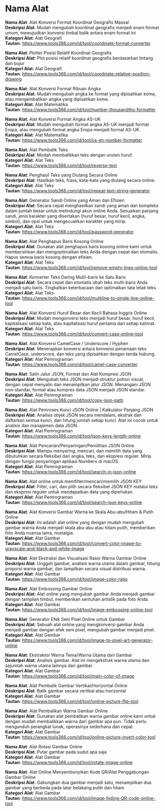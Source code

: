 # Nama Alat

**Nama Alat**: Alat Konversi Format Koordinat Geografis Massal  
**Deskripsi Alat**: Mudah mengubah koordinat geografis menjadi enam format umum, mewujudkan konversi timbal balik antara enam format ini  
**Kategori Alat**: Alat Geografi  
**Tautan**: https://www.tools366.com/id/tool/coordinate-format-converter


**Nama Alat**: Plotter Posisi Relatif Koordinat Geografis  
**Deskripsi Alat**: Plot posisi relatif koordinat geografis berdasarkan lintang dan bujur  
**Kategori Alat**: Alat Geografi  
**Tautan**: https://www.tools366.com/id/tool/coordinate-relative-position-drawing


**Nama Alat**: Alat Konversi Format Ribuan Angka  
**Deskripsi Alat**: Mudah mengubah angka ke format yang dipisahkan koma, atau mengembalikan angka yang dipisahkan koma.  
**Kategori Alat**: Alat Matematika  
**Tautan**: https://www.tools366.com/id/tool/number-thousandths-formatter


**Nama Alat**: Alat Konversi Format Angka AS-UK  
**Deskripsi Alat**: Mudah mengubah format angka AS-UK menjadi format Eropa, atau mengubah format angka Eropa menjadi format AS-UK.  
**Kategori Alat**: Alat Matematika  
**Tautan**: https://www.tools366.com/id/tool/us-en-number-formatter


**Nama Alat**: Alat Pembalik Teks  
**Deskripsi Alat**: Mudah membalikkan teks dengan urutan huruf.  
**Kategori Alat**: Alat Teks  
**Tautan**: https://www.tools366.com/id/tool/reverse-text


**Nama Alat**: Penghasil Teks yang Diulang Secara Online  
**Deskripsi Alat**: Hasilkan teks, frasa, kata-kata yang diulang secara online.  
**Kategori Alat**: Alat Teks  
**Tautan**: https://www.tools366.com/id/tool/repeat-text-string-generator


**Nama Alat**: Generator Sandi Online yang Aman dan Efisien  
**Deskripsi Alat**: Secara cepat menghasilkan sandi yang aman dan kompleks dalam jumlah besar untuk melindungi akun online Anda. Sesuaikan panjang sandi, jenis karakter yang disertakan (huruf besar, huruf kecil, angka, simbol), dan opsi untuk mengecualikan karakter yang mirip.  
**Kategori Alat**: Alat Teks  
**Tautan**: https://www.tools366.com/id/tool/password-generator


**Nama Alat**: Alat Penghapus Baris Kosong Online  
**Deskripsi Alat**: Gunakan alat penghapus baris kosong online kami untuk membersihkan dan mengoptimalkan teks Anda dengan cepat dan otomatis. Hapus semua baris kosong dengan efisien.  
**Kategori Alat**: Alat Teks  
**Tautan**: https://www.tools366.com/id/tool/remove-empty-lines-online-tool


**Nama Alat**: Konverter Teks Daring Multi-baris ke Satu Baris  
**Deskripsi Alat**: Secara cepat dan otomatis ubah teks multi-baris Anda menjadi satu baris. Tingkatkan keterbacaan dan optimalkan tata letak teks.  
**Kategori Alat**: Alat Teks  
**Tautan**: https://www.tools366.com/id/tool/multiline-to-single-line-online-tool


**Nama Alat**: Alat Konversi Huruf Besar dan Kecil Bahasa Inggris Online  
**Deskripsi Alat**: Mudah mengonversi teks menjadi huruf besar, huruf kecil, kapitalisasi setiap kata, atau kapitalisasi huruf pertama dari setiap kalimat.  
**Kategori Alat**: Alat Teks  
**Tautan**: https://www.tools366.com/id/tool/convert-case-online-tool


**Nama Alat**: Alat Konversi CamelCase / Underscore / Hyphen  
**Deskripsi Alat**: Menerapkan konversi antara konvensi penamaan teks CamelCase, underscore, dan teks yang dipisahkan dengan tanda hubung.  
**Kategori Alat**: Alat Pemrograman  
**Tautan**: https://www.tools366.com/id/tool/camel-case-converter


**Nama Alat**: Salin Jalur JSON, Format dan Alat Kompresi JSON  
**Deskripsi Alat**: Mengubah teks JSON menjadi struktur pohon visual, dengan cepat menyalin dan menampilkan jalur JSON. Menangani JSON non-standar, format atau kompres data JSON menjadi JSON standar.  
**Kategori Alat**: Alat Pemrograman  
**Tautan**: https://www.tools366.com/id/tool/copy-json-path


**Nama Alat**: Alat Pemroses Kunci JSON Online | Kalkulator Panjang JSON  
**Deskripsi Alat**: Analisis objek JSON secara mendalam, ekstrak dan daftarkan semua kunci, dan hitung jumlah setiap kunci. Alat ini cocok untuk analisis dan manajemen data JSON.  
**Kategori Alat**: Alat Pemrograman  
**Tautan**: https://www.tools366.com/id/tool/json-keys-length-online


**Nama Alat**: Alat Pencarian/Penyaringan/Pemilihan JSON Online  
**Deskripsi Alat**: Mampu menyaring, mencari, dan memilih data yang dibutuhkan secara fleksibel dari angka, teks, dan ekspresi reguler. Mirip dengan fungsi penyaringan aplikasi Numbers di macOS.  
**Kategori Alat**: Alat Pemrograman  
**Tautan**: https://www.tools366.com/id/tool/search-in-json-online


**Nama Alat**: Alat online untuk memfilter/mencari/memilih JSON KEY  
**Deskripsi Alat**: Filter, cari, dan pilih secara fleksibel JSON KEY melalui teks dan ekspresi reguler untuk mendapatkan data yang diperlukan.  
**Kategori Alat**: Alat Pemrograman  
**Tautan**: https://www.tools366.com/id/tool/search-json-keys-online


**Nama Alat**: Alat Konversi Gambar Warna ke Skala Abu-abu/Hitam & Putih Online  
**Deskripsi Alat**: Ini adalah alat online yang dengan mudah mengubah gambar warna Anda menjadi skala abu-abu atau hitam putih, memberikan foto Anda nuansa lama, nostalgia.  
**Kategori Alat**: Alat Gambar  
**Tautan**: https://www.tools366.com/id/tool/convert-color-image-to-grayscale-and-black-and-white-image


**Nama Alat**: Alat Ekstraksi dan Visualisasi Rasio Warna Gambar Online  
**Deskripsi Alat**: Unggah gambar, analisis warna utama dalam gambar, hitung proporsi warna gambar, dan tampilkan secara visual distribusi warna.  
**Kategori Alat**: Alat Gambar  
**Tautan**: https://www.tools366.com/id/tool/image-color-ratio


**Nama Alat**: Alat Embossing Gambar Online  
**Deskripsi Alat**: Alat online yang mengubah gambar Anda menjadi gambar dengan tampilan timbul, memberikan sentuhan artistik pada foto Anda.  
**Kategori Alat**: Alat Gambar  
**Tautan**: https://www.tools366.com/id/tool/image-embossing-online-tool


**Nama Alat**: Generator Efek Seni Pixel Online untuk Gambar  
**Deskripsi Alat**: Sebuah alat online yang mengkonversi gambar Anda menjadi gambar dengan efek seni pixel, mengubah gambar menjadi pixel.  
**Kategori Alat**: Alat Gambar  
**Tautan**: https://www.tools366.com/id/tool/image-to-pixel-art-generator-online


**Nama Alat**: Ekstraktor Warna Tema/Warna Utama dari Gambar  
**Deskripsi Alat**: Analisis gambar. Alat ini mengekstrak warna utama dan sejumlah warna utama lainnya dari gambar  
**Kategori Alat**: Alat Gambar  
**Tautan**: https://www.tools366.com/id/tool/main-color-of-image


**Nama Alat**: Alat Pembalik Gambar Vertikal/Horizontal Online  
**Deskripsi Alat**: Balik gambar secara vertikal atau horizontal  
**Kategori Alat**: Alat Gambar  
**Tautan**: https://www.tools366.com/id/tool/online-picture-flip-tool


**Nama Alat**: Alat Pembalikan Warna Gambar Online  
**Deskripsi Alat**: Gunakan alat pembalikan warna gambar online kami untuk dengan mudah membalikkan warna dari gambar apa pun. Tidak perlu mengunduh perangkat lunak, operasinya sederhana dan cepat.  
**Kategori Alat**: Alat Gambar  
**Tautan**: https://www.tools366.com/id/tool/online-picture-invert-color-tool


**Nama Alat**: Alat Rotasi Gambar Online  
**Deskripsi Alat**: Putar gambar pada sudut apa saja  
**Kategori Alat**: Alat Gambar  
**Tautan**: https://www.tools366.com/id/tool/rotate-image-online


**Nama Alat**: Alat Online Menyembunyikan Kode QR/Alat Penggabungan Gambar Online  
**Deskripsi Alat**: Gabungkan dua gambar menjadi satu, menampilkan dua gambar yang berbeda pada latar belakang putih dan hitam  
**Kategori Alat**: Alat Gambar  
**Tautan**: https://www.tools366.com/id/tool/image-hiding-QR-code-online-tool


